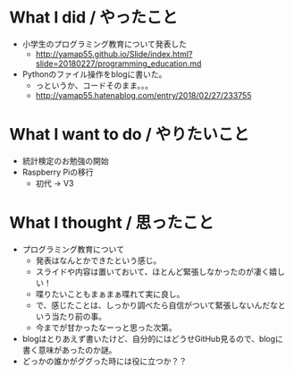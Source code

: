 # What I did / やったこと
- 小学生のプログラミング教育について発表した
  - http://yamap55.github.io/Slide/index.html?slide=20180227/programming_education.md
- Pythonのファイル操作をblogに書いた。
  - っというか、コードそのまま。。。
  - http://yamap55.hatenablog.com/entry/2018/02/27/233755

# What I want to do / やりたいこと
- 統計検定のお勉強の開始
- Raspberry Piの移行
  - 初代 → V3

# What I thought / 思ったこと
- プログラミング教育について
  - 発表はなんとかできたという感じ。
  - スライドや内容は置いておいて、ほとんど緊張しなかったのが凄く嬉しい！
  - 喋りたいこともまぁまぁ喋れて実に良し。
  - で、感じたことは、しっかり調べたら自信がついて緊張しないんだなという当たり前の事。
  - 今までが甘かったなーっと思った次第。
- blogはとりあえず書いたけど、自分的にはどうせGitHub見るので、blogに書く意味があったのか謎。
- どっかの誰かがググった時には役に立つか？？
